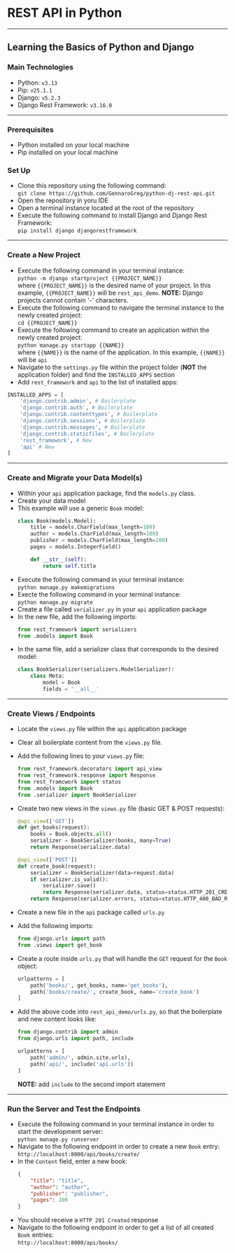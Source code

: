 # REST API in Python
---
## Learning the Basics of Python and Django

### Main Technologies
- Python: `v3.13`
- Pip: `v25.1.1`
- Django: `v5.2.3`
- Django Rest Framework: `v3.16.0`
---
### Prerequisites
- Python installed on your local machine
- Pip installed on your local machine

### Set Up
- Clone this repository using the following command:  
`git clone https://github.com/GennaroGreg/python-dj-rest-api.git`
- Open the repository in yoru IDE
- Open a terminal instance located at the root of the repository
- Execute the following command to install Django and Django Rest Framework:  
`pip install django djangorestframework`
---
### Create a New Project
- Execute the following command in your terminal instance:  
`python -m django startproject {{PROJECT_NAME}}`  
where `{{PROJECT_NAME}}` is the desired name of your project. In this example, `{{PROJECT_NAME}}` will be `rest_api_demo`. **NOTE:** Django projects cannot contain '-' characters.
- Execute the following command to navigate the terminal instance to the newly created project:  
`cd {{PROJECT_NAME}}`
- Execute the following command to create an application within the newly created project:  
`python manage.py startapp {{NAME}}`  
where `{{NAME}}` is the name of the application. In this example, `{{NAME}}` will be `api`
- Navigate to the `settings.py` file within the project folder (**NOT** the application folder) and find the `INSTALLED_APPS` section
- Add `rest_framework` and `api` to the list of installed apps:  
```python
INSTALLED_APPS = [
    'django.contrib.admin', # Boilerplate
    'django.contrib.auth', # Boilerplate
    'django.contrib.contenttypes', # Boilerplate
    'django.contrib.sessions', # Boilerplate
    'django.contrib.messages', # Boilerplate
    'django.contrib.staticfiles', # Boilerplate
    'rest_framework', # New
    'api' # New
]
```
---
### Create and Migrate your Data Model(s)
- Within your `api` application package, find the `models.py` class.
- Create your data model
- This example will use a generic `Book` model:
    ```python
    class Book(models.Model):
        title = models.CharField(max_length=100)
        author = models.CharField(max_length=100)
        publisher = models.CharField(max_length=100)
        pages = models.IntegerField()

        def __str__(self):
            return self.title
    ```
- Execute the following command in your terminal instance:  
`python manage.py makemigrations`
- Execte the following command in your terminal instance:  
`python manage.py migrate`
- Create a file called `serializer.py` in your `api` application package
- In the new file, add the following imports:
    ```python
    from rest_framework import serializers
    from .models import Book
    ```
- In the same file, add a serializer class that corresponds to the desired model:
    ```python
    class BookSerializer(serializers.ModelSerializer):
        class Meta:
            model = Book
            fields = '__all__'
    ```
---
### Create Views / Endpoints
- Locate the `views.py` file within the `api` application package
- Clear all boilerplate content from the `views.py` file.
- Add the following lines to your `views.py` file:  
    ```python
    from rest_framework.decorators import api_view
    from rest_framework.response import Response
    from rest_framcwork import status
    from .models import Book
    from .serializer import BookSerializer
    ```

- Create two new views in the `views.py` file (basic GET & POST requests):  
    ```python
    @api_view(['GET'])
    def get_books(request):
        books = Book.objects.all()
        serializer = BookSerializer(books, many=True)
        return Response(serializer.data)

    @api_view(['POST'])
    def create_book(request):
        serializer = BookSerializer(data=request.data)
        if serializer.is_valid():
            serializer.save()
            return Response(serializer.data, status=status.HTTP_201_CREATED)
        return Response(serializer.errors, status=status.HTTP_400_BAD_REQUEST)   
    ```
- Create a new file in the `api` package called `urls.py`
- Add the following imports:  
    ```python
    from django.urls import path
    from .views import get_book
    ```
- Create a route inside `urls.py` that will handle the `GET` request for the `Book` object:  
    ```python
    urlpatterns = [
        path('books/', get_books, name='get_books'),
        path('books/create/', create_book, name='create_book')
    ]
    ```
- Add the above code into `rest_api_demo/urls.py`, so that the boilerplate and new content looks like:
    ```python
    from django.contrib import admin
    from django.urls import path, include

    urlpatterns = [
        path('admin/', admin.site.urls),
        path('api/', include('api.urls'))
    ]
    ```
    **NOTE:** add `include` to the second import statement
---
### Run the Server and Test the Endpoints
- Execute the following command in your terminal instance in order to start the development server:  
`python manage.py runserver`
- Navigate to the following endpoint in order to create a new `Book` entry:  
`http://localhost:8000/api/books/create/`
- In the `Content` field, enter a new book:  
    ```json
    {
        "title": "title",
        "author": "author",
        "publisher": "publisher",
        "pages": 100
    }
    ```
- You should receive a `HTTP 201 Created` response
- Navigate to the following endpoint in order to get a list of all created `Book` entries:  
`http://localhost:8000/api/books/`